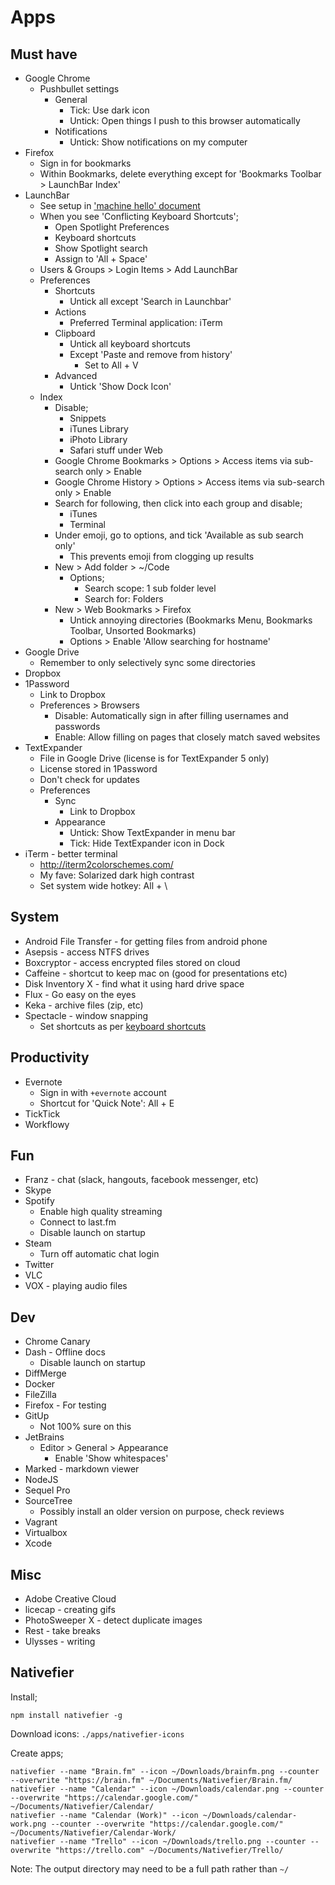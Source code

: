 Apps
====

Must have
---------

- Google Chrome
    - Pushbullet settings
        - General
            - Tick: Use dark icon
            - Untick: Open things I push to this browser automatically
        - Notifications
            - Untick: Show notifications on my computer
- Firefox
    - Sign in for bookmarks
    - Within Bookmarks, delete everything except for 'Bookmarks Toolbar > LaunchBar Index'
- LaunchBar
    - See setup in ['machine hello' document](./machine-hello.md)
    - When you see 'Conflicting Keyboard Shortcuts';
        - Open Spotlight Preferences
        - Keyboard shortcuts
        - Show Spotlight search
        - Assign to 'All + Space'
    - Users & Groups > Login Items > Add LaunchBar
    - Preferences
        - Shortcuts
            - Untick all except 'Search in Launchbar'
        - Actions
            - Preferred Terminal application: iTerm
        - Clipboard
            - Untick all keyboard shortcuts
            - Except 'Paste and remove from history'
                - Set to All + V
        - Advanced
            - Untick 'Show Dock Icon'
    - Index
        - Disable;
            - Snippets
            - iTunes Library
            - iPhoto Library
            - Safari stuff under Web
        - Google Chrome Bookmarks > Options > Access items via sub-search only > Enable
        - Google Chrome History > Options > Access items via sub-search only > Enable
        - Search for following, then click into each group and disable;
            - iTunes
            - Terminal
        - Under emoji, go to options, and tick 'Available as sub search only'
            - This prevents emoji from clogging up results
        - New > Add folder > ~/Code
            - Options;
                - Search scope: 1 sub folder level
                - Search for: Folders
        - New > Web Bookmarks > Firefox
            - Untick annoying directories (Bookmarks Menu, Bookmarks Toolbar, Unsorted Bookmarks)
            - Options > Enable 'Allow searching for hostname'
- Google Drive
    - Remember to only selectively sync some directories
- Dropbox
- 1Password
    - Link to Dropbox
    - Preferences > Browsers
        - Disable: Automatically sign in after filling usernames and passwords
        - Enable: Allow filling on pages that closely match saved websites
- TextExpander
    - File in Google Drive (license is for TextExpander 5 only)
    - License stored in 1Password
    - Don't check for updates
    - Preferences
        - Sync
            - Link to Dropbox
        - Appearance
            - Untick: Show TextExpander in menu bar
            - Tick: Hide TextExpander icon in Dock
- iTerm - better terminal
    - http://iterm2colorschemes.com/
    - My fave: Solarized dark high contrast
    - Set system wide hotkey: All + \

System
------

- Android File Transfer - for getting files from android phone
- Asepsis - access NTFS drives
- Boxcryptor - access encrypted files stored on cloud
- Caffeine - shortcut to keep mac on (good for presentations etc)
- Disk Inventory X - find what it using hard drive space
- Flux - Go easy on the eyes
- Keka - archive files (zip, etc)
- Spectacle - window snapping
    - Set shortcuts as per [keyboard shortcuts](/misc/keyboard-shortcuts.md)

Productivity
------------

- Evernote
    - Sign in with `+evernote` account
    - Shortcut for 'Quick Note': All + E
- TickTick
- Workflowy

Fun
---

- Franz - chat (slack, hangouts, facebook messenger, etc)
- Skype
- Spotify
    - Enable high quality streaming
    - Connect to last.fm
    - Disable launch on startup
- Steam
    - Turn off automatic chat login
- Twitter
- VLC
- VOX - playing audio files

Dev
---

- Chrome Canary
- Dash - Offline docs
    - Disable launch on startup
- DiffMerge
- Docker
- FileZilla
- Firefox - For testing
- GitUp
    - Not 100% sure on this
- JetBrains
    - Editor > General > Appearance
        - Enable 'Show whitespaces'
- Marked - markdown viewer
- NodeJS
- Sequel Pro
- SourceTree
    - Possibly install an older version on purpose, check reviews
- Vagrant
- Virtualbox
- Xcode

Misc
----

- Adobe Creative Cloud
- licecap - creating gifs
- PhotoSweeper X - detect duplicate images
- Rest - take breaks
- Ulysses - writing

Nativefier
----------

Install;

    npm install nativefier -g

Download icons: `./apps/nativefier-icons`

Create apps;

    nativefier --name "Brain.fm" --icon ~/Downloads/brainfm.png --counter --overwrite "https://brain.fm" ~/Documents/Nativefier/Brain.fm/
    nativefier --name "Calendar" --icon ~/Downloads/calendar.png --counter --overwrite "https://calendar.google.com/" ~/Documents/Nativefier/Calendar/
    nativefier --name "Calendar (Work)" --icon ~/Downloads/calendar-work.png --counter --overwrite "https://calendar.google.com/" ~/Documents/Nativefier/Calendar-Work/
    nativefier --name "Trello" --icon ~/Downloads/trello.png --counter --overwrite "https://trello.com" ~/Documents/Nativefier/Trello/

Note: The output directory may need to be a full path rather than `~/`
